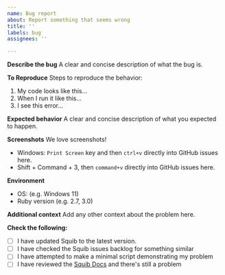 ```yaml
---
name: Bug report
about: Report something that seems wrong
title: ''
labels: bug
assignees: ''

---
```


**Describe the bug**
A clear and concise description of what the bug is.

**To Reproduce**
Steps to reproduce the behavior:
1. My code looks like this...
2. When I run it like this...
3. I see this error...

**Expected behavior**
A clear and concise description of what you expected to happen.

**Screenshots**
We love screenshots!
  * Windows: `Print Screen` key and then `ctrl+v` directly into GitHub issues here.
  * Shift + Command + 3, then `command+v` directly into GitHub issues here.

**Environment**
 - OS: (e.g. Windows 11)
 - Ruby version (e.g. 2.7, 3.0)

**Additional context**
Add any other context about the problem here.

**Check the following:**

- [ ] I have updated Squib to the latest version.
- [ ] I have checked the Squib issues backlog for something similar
- [ ] I have attempted to make a minimal script demonstrating my problem
- [ ] I have reviewed the [Squib Docs](https://squib.readthedocs.io/) and there's still a problem
